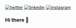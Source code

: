 

[![twitter](https://img.shields.io/badge/-@swenne-313131?style=flat-square&labelColor=313131&logo=Twitter&logoColor=white&color=313131)](https://www.twitter.com/swenne/)
[![linkedin](https://img.shields.io/badge/-@swenne-313131?style=flat-square&labelColor=313131&logo=LinkedIn&logoColor=white&color=313131)](https://www.linkedin.com/in/swenne/)
[![instagram](https://img.shields.io/badge/-@swenne-313131?style=flat-square&labelColor=313131&logo=instagram&logoColor=white&color=313131)](https://www.instagram.com/swenne/)

### Hi there 👋

<!--
<img align="left" src="https://64.media.tumblr.com/db9bbe5cd14d36dc000bbc1928377fbf/tumblr_odbpuanvPu1v6psivo1_500.gif" width="280" height="280">

<!--
### Hi there 👋  My name is Swenne.
<!--
- 🔭  I’m currently working on CPP_Piscine
- 🌱  I’m currently learning C++ Language
- 💬  Ask me about Libft, Printf projects
- 📫  How to reach me: swofferh (Codam/42)
- ⚡ Fun fact: Earth is not totally round. With an equadorial radius of 6378.1370km and a polar radius of 6356.7523km, 
the difference between both radius are: 21.3847km (13.3 miles). This is around  0.33%. So if you demand mathematical precision, the earth is not an sphere.

<!--
Student at [Codam Coding College](https://www.codam.nl)


Here are some ideas to get you started:

- 🔭 I’m currently working on ...
- 🌱 I’m currently learning ...
- 👯 I’m looking to collaborate on ...
- 🤔 I’m looking for help with ...
- 💬 Ask me about ...
- 📫 How to reach me: ...
- 😄 Pronouns: ...
- ⚡ Fun fact: ...
-->
